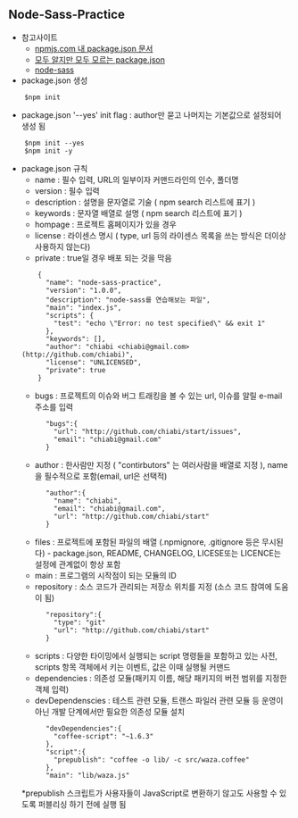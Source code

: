 ## Node-Sass-Practice
 - 참고사이트
 	- [npmjs.com 내 package.json 문서](https://docs.npmjs.com/files/package.json)
 	- [모두 알지만 모두 모르는 package.json](https://docs.npmjs.com/files/package.json)
 	- [node-sass](https://github.com/sass/node-sass)
 - package.json 생성
```
	$npm init
```
 - package.json '--yes' init flag : author만 묻고 나머지는 기본값으로 설정되어 생성 됨
```
 	$npm init --yes
 	$npm init -y
```
 - package.json 규칙
 	- name : 필수 입력, URL의 일부이자 커맨드라인의 인수, 폴더명
 	- version : 필수 입력
 	- description : 설명을 문자열로 기술 ( npm search 리스트에 표기 )
 	- keywords : 문자열 배열로 설명 ( npm search 리스트에 표기 )
 	- hompage : 프로젝트 홈페이지가 있을 경우
 	- license : 라이센스 명시 ( type, url 등의 라이센스 목록을 쓰는 방식은 더이상 사용하지 않는다)
 	- private : true일 경우 배포 되는 것을 막음
 	```
		{
		  "name": "node-sass-practice",
		  "version": "1.0.0",
		  "description": "node-sass를 연습해보는 파일",
		  "main": "index.js",
		  "scripts": {
		    "test": "echo \"Error: no test specified\" && exit 1"
		  },
		  "keywords": [],
		  "author": "chiabi <chiabi@gmail.com> (http://github.com/chiabi)",
		  "license": "UNLICENSED",
		  "private": true
		}
	```
 	- bugs : 프로젝트의 이슈와 버그 트래킹을 볼 수 있는 url, 이슈를 알릴 e-mail 주소를 입력
 	```
		  "bugs":{
			"url": "http://github.com/chiabi/start/issues",
			"email": "chiabi@gmail.com"
		  }
	```
 	- author : 한사람만 지정 ( "contirbutors" 는 여러사람을 배열로 지정 ),  name을 필수적으로 포함(email, url은 선택적)
 	```
		  "author":{
		  	"name": "chiabi",
			"email": "chiabi@gmail.com",
			"url": "http://github.com/chiabi/start"
		  }
	```
 	- files : 프로젝트에 포함된 파일의 배열 (.npmignore, .gitignore 등은 무시된다) - package.json, README, CHANGELOG, LICESE또는 LICENCE는 설정에 관계없이 항상 포함
 	- main : 프로그램의 시작점이 되는 모듈의 ID
 	- repository : 소스 코드가 관리되는 저장소 위치를 지정 (소스 코드 참여에 도움이 됨)
 	```
		  "repository":{
		  	"type": "git"
			"url": "http://github.com/chiabi/start"
		  }
	```
 	- scripts : 다양한 타이밍에서 실행되는 script 명령들을 포함하고 있는 사전, scripts 항목 객체에서 키는 이벤트, 값은 이때 실행될 커맨드
 	- dependencies : 의존성 모듈(패키지 이름, 해당 패키지의 버전 범위를 지정한 객체 입력)
 	- devDependenscies : 테스트 관련 모듈, 트랜스 파일러 관련 모듈 등 운영이 아닌 개발 단계에서만 필요한 의존성 모듈 설치
 	```
		  "devDependencies":{
			"coffee-script": "~1.6.3"
		  },
		  "script":{
			"prepublish": "coffee -o lib/ -c src/waza.coffee"
		  },
		  "main": "lib/waza.js"
	```
	*prepublish 스크립트가 사용자들이 JavaScript로 변환하기 않고도 사용할 수 있도록 퍼블리싱 하기 전에 실행 됨</span>
